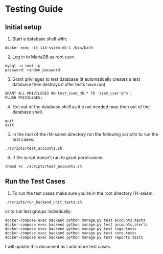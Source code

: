 
# Testing Guide

## Initial setup

1. Start a database shell with: 
```
docker exec -it i14-ssiem-db-1 /bin/bash
```
2. Log in to MariaDB as root user:
```
mysql -u root -p
password: random_password
```
3. Grant privileges to test database (it automatically creates a test database then destroys it after tests have run)
```
GRANT ALL PRIVILEGES ON test_siem_db.* TO 'siem_user'@'%';
FLUSH PRIVILEGES;
```
4. Exit out of the database shell as it's not needed now, then out of the database shell.
```
quit
exit
```
5. In the root of the i14-ssiem directory run the following script/s to run the test cases:
```
./scripts/test_accounts.sh 
```
6. If the script doesn't run to grant permissions:
```
chmod +x ./scripts/test_accounts.sh
```

## Run the Test Cases

1. To run the test cases make sure you're in the root directory i14-ssiem: 
```
./scripts/run_backend_unit_tests.sh 
```
or to run test groups individually:
```
docker-compose exec backend python manage.py test accounts.tests
docker-compose exec backend python manage.py test accounts.alerts
docker-compose exec backend python manage.py test logs.tests
docker-compose exec backend python manage.py test core.tests
docker-compose exec backend python manage.py test reports.tests
```
I will update this document as I add more test cases.